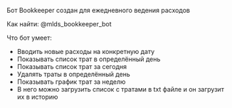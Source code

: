 Бот Bookkeeper создан для ежедневного ведения расходов

Как найти: @mlds_bookkeeper_bot

Что бот умеет:
* Вводить новые расходы на конкретную дату
* Показывать список трат в определённый день
* Показывать список трат за сегодня
* Удалять траты в определённый день
* Показывать график трат за неделю
* В него можно загрузить список с тратами в txt файле и он загрузит их в историю